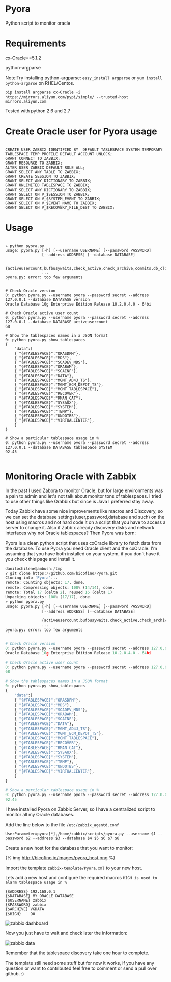 Pyora
=====

Python script to monitor oracle

Requirements
=====
cx-Oracle==5.1.2

python-argparse

Note:Try installing python-argparse: `easy_install argparse`  or  `yum install python-argarse` on RHEL/Centos.
```
pip install argparse cx-Oracle -i https://mirrors.aliyun.com/pypi/simple/ --trusted-host mirrors.aliyun.com
```

Tested with python 2.6 and 2.7

Create Oracle user for Pyora usage
=====
<pre><code>
CREATE USER ZABBIX IDENTIFIED BY <REPLACE WITH PASSWORD> DEFAULT TABLESPACE SYSTEM TEMPORARY TABLESPACE TEMP PROFILE DEFAULT ACCOUNT UNLOCK;
GRANT CONNECT TO ZABBIX;
GRANT RESOURCE TO ZABBIX;
ALTER USER ZABBIX DEFAULT ROLE ALL;
GRANT SELECT ANY TABLE TO ZABBIX;
GRANT CREATE SESSION TO ZABBIX;
GRANT SELECT ANY DICTIONARY TO ZABBIX;
GRANT UNLIMITED TABLESPACE TO ZABBIX;
GRANT SELECT ANY DICTIONARY TO ZABBIX;
GRANT SELECT ON V_$SESSION TO ZABBIX;
GRANT SELECT ON V_$SYSTEM_EVENT TO ZABBIX;
GRANT SELECT ON V_$EVENT_NAME TO ZABBIX;
GRANT SELECT ON V_$RECOVERY_FILE_DEST TO ZABBIX;
</code></pre>

Usage
=====
<pre><code>
» python pyora.py                                                                                                    
usage: pyora.py [-h] [--username USERNAME] [--password PASSWORD]
                [--address ADDRESS] [--database DATABASE]
                
                {activeusercount,bufbusywaits,check_active,check_archive,commits,db_close,db_connect,dbfilesize,dbprllwrite,dbscattread,dbseqread,dbsize,dbsnglwrite,deadlocks,directread,directwrite,dsksortratio,enqueue,freebufwaits,hparsratio,indexffs,lastapplarclog,lastarclog,latchfree,logfilesync,logonscurrent,logprllwrite,logswcompletion,netresv,netroundtrips,netsent,query_lock,query_redologs,query_rollbacks,query_sessions,query_temp,rcachehit,redowrites,rollbacks,show_tablespaces,tablespace,tblrowsscans,tblscans,uptime,version}
                ...
pyora.py: error: too few arguments


# Check Oracle version
0: python pyora.py --username pyora --password secret --address 127.0.0.1 --database DATABASE version
Oracle Database 10g Enterprise Edition Release 10.2.0.4.0 - 64bi

# Check Oracle active user count
0: python pyora.py --username pyora --password secret --address 127.0.0.1 --database DATABASE activeusercount
68

# Show the tablespaces names in a JSON format
0: python pyora.py show_tablespaces
{
	"data":[
	{ "{#TABLESPACE}":"ORASDPM"},
	{ "{#TABLESPACE}":"MDS"},
	{ "{#TABLESPACE}":"SOADEV_MDS"},
	{ "{#TABLESPACE}":"ORABAM"},
	{ "{#TABLESPACE}":"SOAINF"},
	{ "{#TABLESPACE}":"DATA"},
	{ "{#TABLESPACE}":"MGMT_AD4J_TS"},
	{ "{#TABLESPACE}":"MGMT_ECM_DEPOT_TS"},
	{ "{#TABLESPACE}":"MGMT_TABLESPACE"},
	{ "{#TABLESPACE}":"RECOVER"},
	{ "{#TABLESPACE}":"RMAN_CAT"},
	{ "{#TABLESPACE}":"SYSAUX"},
	{ "{#TABLESPACE}":"SYSTEM"},
	{ "{#TABLESPACE}":"TEMP"},
	{ "{#TABLESPACE}":"UNDOTBS"},
	{ "{#TABLESPACE}":"VIRTUALCENTER"},
	]
}

# Show a particular tablespace usage in %
0: python pyora.py --username pyora --password secret --address 127.0.0.1 --database DATABASE tablespace SYSTEM
92.45

</code></pre>


# Monitoring Oracle with Zabbix

In the past I used Zabora to monitor Oracle, but for large environments was a pain to admin and let's not talk about monitor tons of tablespaces. I tried to use other things like Orabbix but since is Java I preferred stay away.

Today Zabbix have some nice improvements like macros and Discovery, so we can set the database settings(user,password,database and such) on the host using macros and not hard code it on a script that you have to access a server to change it. Also if Zabbix already discovery disks and network interfaces why not Oracle tablespaces? Then Pyora was born:

Pyora is a clean python script that uses cxOracle library to fetch data from the database. To use Pyora you need Oracle client and the cxOracle. I'm assuming that you have both installed on your system, if you don't have it you check this page and install it.

```python
danilochilene@ambush:/tmp  
? git clone https://github.com/bicofino/Pyora.git
Cloning into 'Pyora'...  
remote: Counting objects: 17, done.  
remote: Compressing objects: 100% (14/14), done.  
remote: Total 17 (delta 2), reused 16 (delta 1)  
Unpacking objects: 100% (17/17), done.  
» python pyora.py                                                                                                    
usage: pyora.py [-h] [--username USERNAME] [--password PASSWORD]  
                [--address ADDRESS] [--database DATABASE]

                {activeusercount,bufbusywaits,check_active,check_archive,commits,db_close,db_connect,dbfilesize,dbprllwrite,dbscattread,dbseqread,dbsize,dbsnglwrite,deadlocks,directread,directwrite,dsksortratio,enqueue,freebufwaits,hparsratio,indexffs,lastapplarclog,lastarclog,latchfree,logfilesync,logonscurrent,logprllwrite,logswcompletion,netresv,netroundtrips,netsent,query_lock,query_redologs,query_rollbacks,query_sessions,query_temp,rcachehit,redowrites,rollbacks,show_tablespaces,tablespace,tblrowsscans,tblscans,uptime,version}
                ...
pyora.py: error: too few arguments


# Check Oracle version
0: python pyora.py --username pyora --password secret --address 127.0.0.1 --database DATABASE version  
Oracle Database 10g Enterprise Edition Release 10.2.0.4.0 - 64bi

# Check Oracle active user count
0: python pyora.py --username pyora --password secret --address 127.0.0.1 --database DATABASE activeusercount  
68

# Show the tablespaces names in a JSON format
0: python pyora.py show_tablespaces  
{
    "data":[
    { "{#TABLESPACE}":"ORASDPM"},
    { "{#TABLESPACE}":"MDS"},
    { "{#TABLESPACE}":"SOADEV_MDS"},
    { "{#TABLESPACE}":"ORABAM"},
    { "{#TABLESPACE}":"SOAINF"},
    { "{#TABLESPACE}":"DATA"},
    { "{#TABLESPACE}":"MGMT_AD4J_TS"},
    { "{#TABLESPACE}":"MGMT_ECM_DEPOT_TS"},
    { "{#TABLESPACE}":"MGMT_TABLESPACE"},
    { "{#TABLESPACE}":"RECOVER"},
    { "{#TABLESPACE}":"RMAN_CAT"},
    { "{#TABLESPACE}":"SYSAUX"},
    { "{#TABLESPACE}":"SYSTEM"},
    { "{#TABLESPACE}":"TEMP"},
    { "{#TABLESPACE}":"UNDOTBS"},
    { "{#TABLESPACE}":"VIRTUALCENTER"},
    ]
}

# Show a particular tablespace usage in %
0: python pyora.py --username pyora --password secret --address 127.0.0.1 --database DATABASE tablespace SYSTEM  
92.45  
```

I have installed Pyora on Zabbix Server, so I have a centralized script to monitor all my Oracle databases.

Add the line below to the file `/etc/zabbix_agentd.conf`

```
UserParameter=pyora[*],/home/zabbix/scripts/pyora.py --username $1 --password $2 --address $3 --database $4 $5 $6 $7 $8  
```

Create a new host for the database that you want to monitor:

{% img http://bicofino.io/images/pyora_host.png %}

Import the template `zabbix-template/Pyora.xml` to your new host.

Lets add a new host and configure the required macros
`HIGH is used to alarm tablespace usage in %`

````
{$ADDRESS} 192.168.0.1 
{$DATABASE} MY_ORACLE_DATABASE 
{$USERNAME} zabbix 
{$PASSWORD} zabbix 
{$ARCHIVE} VGDATA
{$HIGH}    90
````

![zabbix dashboard](./examples/images/pyora_macros-1.png)

Now you just have to wait and check later the information:

![zabbix data](./examples/images/pyora_data.png)

Remember that the tablespace discovery take one hour to complete.

The template still need some stuff but for now it works, if you have any question or want to contributed feel free to comment or send a pull over github. :)

